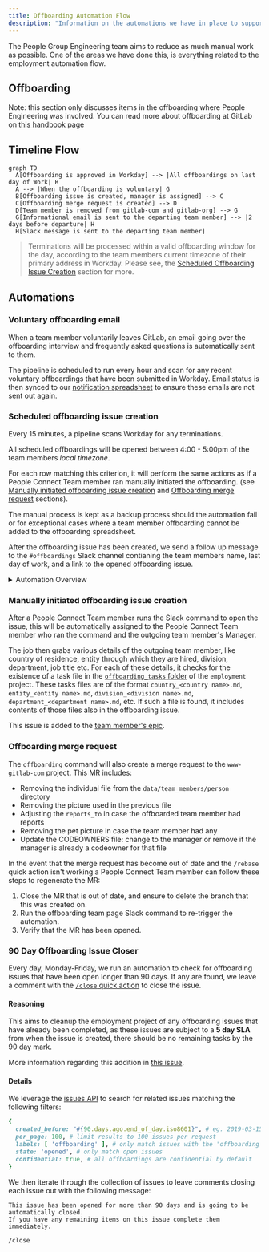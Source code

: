 ```yaml
---
title: Offboarding Automation Flow
description: "Information on the automations we have in place to support the People Connect Team with offboarding related tasks."
---
```


The People Group Engineering team aims to reduce as much manual work as possible. One of the areas we have done this, is everything related to the employment automation flow.

## Offboarding

Note: this section only discusses items in the offboarding where People Engineering was involved. You can read more about offboarding at GitLab on [this handbook page](/handbook/people-group/offboarding)

## Timeline Flow

```mermaid
graph TD
  A[Offboarding is approved in Workday] --> |All offboardings on last day of Work| B
  A --> |When the offboarding is voluntary| G
  B[Offboarding issue is created, manager is assigned] --> C
  C[Offboarding merge request is created] --> D
  D[Team member is removed from gitlab-com and gitlab-org] --> G
  G[Informational email is sent to the departing team member] --> |2 days before departure| H
  H[Slack message is sent to the departing team member]
```

> Terminations will be processed within a valid offboarding window for the day, according to the team members current timezone of their primary address in Workday. Please see, the [Scheduled Offboarding Issue Creation](#scheduled-offboarding-issue-creation) section for more.

## Automations

### Voluntary offboarding email

When a team member voluntarily leaves GitLab, an email going over the offboarding interview and frequently asked questions is automatically sent to them.

The pipeline is scheduled to run every hour and scan for any recent voluntary offboardings that have been submitted in Workday. Email status is then synced to our [notification spreadsheet](https://docs.google.com/spreadsheets/d/1EB5w9Bg32sSNHXIW53Yks_3SEl6FnVxQE77EIG3CVcg/edit?usp=drive_web&ouid=108123136078926162603) to ensure these emails are not sent out again.

### Scheduled offboarding issue creation

Every 15 minutes, a pipeline scans Workday for any terminations.

All scheduled offboardings will be opened between 4:00 - 5:00pm of the team members *local timezone*.

For each row matching this criterion, it will perform the same actions as if a People Connect Team member ran manually initiated the offboarding. (see [Manually initiated offboarding issue creation](#manually-initiated-offboarding-issue-creation) and [Offboarding merge request](#offboarding-merge-request) sections).

The manual process is kept as a backup process should the automation fail or for exceptional cases where a team member offboarding cannot be added to the offboarding spreadsheet.

After the offboarding issue has been created, we send a follow up message to the `#offboardings` Slack channel contianing the team members name, last day of work, and a link to the opened offboarding issue.

<details>
  <summary>Automation Overview</summary>
  <div style="width: 640px; height: 480px; margin: 10px; position: relative;"><iframe allowfullscreen frameborder="0" style="width:640px; height:480px" src="https://lucid.app/documents/embedded/982e697f-797d-426e-ac2a-6065b8422460" id="_t~UzrcpTEIj"></iframe></div>
</details>

### Manually initiated offboarding issue creation

After a People Connect Team member runs the Slack command to open the issue, this will be automatically assigned to the People Connect Team member
who ran the command and the outgoing team member's Manager.

The job then grabs various details of the outgoing team member, like country of residence, entity through which they are hired, division, department, job title etc. For each of these details, it checks for the existence of a task file in the [`offboarding_tasks` folder](https://gitlab.com/gitlab-com/people-group/people-operations/employment-templates/-/tree/main/.gitlab%2Fissue_templates%2Foffboarding_tasks) of the `employment` project. These tasks files are of the format `country_<country name>.md`, `entity_<entity name>.md`, `division_<division name>.md`, `department_<department name>.md`, etc. If such a file is found, it includes contents of those files also in the offboarding issue.

This issue is added to the [team member's epic](/handbook/people-group/engineering/employment-issues#epics).

### Offboarding merge request

The `offboarding` command will also create a merge request to the `www-gitlab-com` project. This MR includes:

- Removing the individual file from the `data/team_members/person` directory
- Removing the picture used in the previous file
- Adjusting the `reports_to` in case the offboarded team member had reports
- Removing the pet picture in case the team member had any
- Update the CODEOWNERS file: change to the manager or remove if the manager is already a codeowner for that file

In the event that the merge request has become out of date and the `/rebase` quick action isn't working a People Connect Team member can follow these steps to regenerate the MR:

1. Close the MR that is out of date, and ensure to delete the branch that this was created on.
1. Run the offboarding team page Slack command to re-trigger the automation.
1. Verify that the MR has been opened.

### 90 Day Offboarding Issue Closer

Every day, Monday-Friday, we run an automation to check for offboarding issues that have been open longer than 90 days. If any are found, we leave a comment with the [`/close` quick action](https://docs.gitlab.com/ee/user/project/quick_actions.html) to close the issue.

#### Reasoning

This aims to cleanup the employment project of any offboarding issues that have already been completed, as these issues are subject to a **5 day SLA** from when the issue is created, there should be no remaining tasks by the 90 day mark.

More information regarding this addition in [this issue](https://gitlab.com/gitlab-com/people-group/peopleops-eng/people-group-engineering/-/issues/599).

#### Details

We leverage the [issues API](https://docs.gitlab.com/ee/api/issues.html#list-issues) to search for related issues matching the following filters:

```ruby
{
  created_before: "#{90.days.ago.end_of_day.iso8601}", # eg. 2019-03-15T08:00:00
  per_page: 100, # limit results to 100 issues per request
  labels: [ 'offboarding' ], # only match issues with the 'offboarding' label
  state: 'opened', # only match open issues
  confidential: true, # all offboardings are confidential by default
}
```

We then iterate through the collection of issues to leave comments closing each issue out with the following message:

```text
This issue has been opened for more than 90 days and is going to be automatically closed.
If you have any remaining items on this issue complete them immediately.

/close
```
